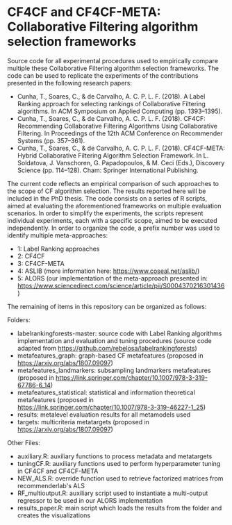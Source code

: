 # CF4CF and CF4CF-META: Collaborative Filtering algorithm selection frameworks

Source code for all experimental procedures used to empirically compare multiple these Collaborative Filtering algorithm selection frameworks. The code can be used to replicate the experiments of the contributions presented in the following research papers:

- Cunha, T., Soares, C., & de Carvalho, A. C. P. L. F. (2018). A Label Ranking approach for selecting rankings of Collaborative Filtering algorithms. In ACM Symposium on Applied Computing (pp. 1393–1395).
- Cunha, T., Soares, C., & de Carvalho, A. C. P. L. F. (2018). CF4CF: Recommending Collaborative Filtering Algorithms Using Collaborative Filtering. In Proceedings of the 12th ACM Conference on Recommender Systems (pp. 357–361). 
- Cunha, T., Soares, C., & de Carvalho, A. C. P. L. F. (2018). CF4CF-META: Hybrid Collaborative Filtering Algorithm Selection Framework. In L. Soldatova, J. Vanschoren, G. Papadopoulos, & M. Ceci (Eds.), Discovery Science (pp. 114–128). Cham: Springer International Publishing.

The current code reflects an empirical comparison of such approaches to the scope of CF algorithm selection. The results reported here will be included in the PhD thesis. The code consists on a series of R scripts, aimed at evaluating the aforementioned frameworks on multiple evaluation scenarios. In order to simplify the experiments, the scripts represent individual experiments, each with a specific scope, aimed to be executed independently. In order to organize the code, a prefix number was used to identify multiple meta-approaches:

- 1: Label Ranking approaches
- 2: CF4CF
- 3: CF4CF-META
- 4: ASLIB (more information here: https://www.coseal.net/aslib/)
- 5: ALORS (our implementation of the meta-approach presented in: https://www.sciencedirect.com/science/article/pii/S0004370216301436)

The remaining of items in this repository can be organized as follows:

Folders:
- labelrankingforests-master: source code with Label Ranking algorithms implementation and evaluation and tuning procedures (source code adapted from https://github.com/rebelosa/labelrankingforests)
- metafeatures_graph: graph-based CF metafeatures (proposed in https://arxiv.org/abs/1807.09097)
- metafeatures_landmarkers: subsampling landmarkers metafeatures (proposed in https://link.springer.com/chapter/10.1007/978-3-319-67786-6_14)
- metafeatures_statistical: statistical and information theoretical metafeatures (proposed in https://link.springer.com/chapter/10.1007/978-3-319-46227-1_25)
- results: metalevel evaluation results for all metamodels used
- targets: multicriteria metatargets (proposed in https://arxiv.org/abs/1807.09097)

Other Files:
- auxiliary.R: auxiliary functions to process metadata and metatargets
- tuningCF.R: auxiliary functions used to perform hyperparameter tuning in CF4CF and CF4CF-META
- NEW_ALS.R: override function used to retrieve factorized matrices from recommenderlab's ALS
- RF_multioutput.R: auxiliary script used to instantiate a multi-output regressor to be used in our ALORS implementation
- results_paper.R: main script which loads the results from the folder and creates the visualizations 

